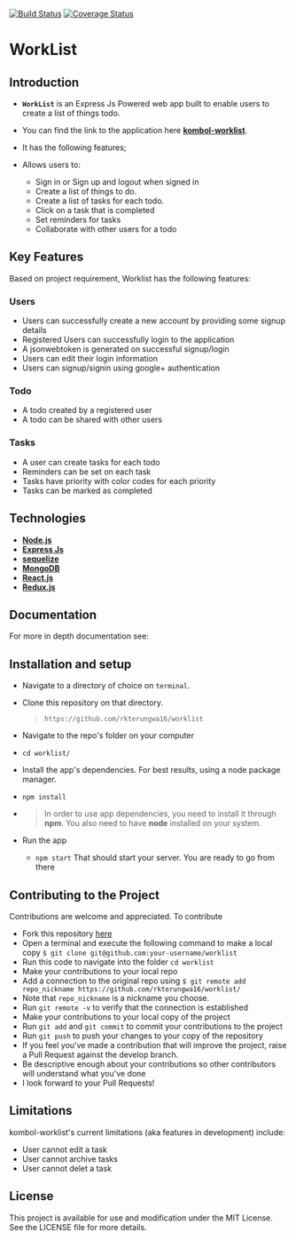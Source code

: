 [![Build Status](https://travis-ci.org/rkterungwa16/worklist.svg?branch=develop)](https://travis-ci.org/rkterungwa16/worklist)
[![Coverage Status](https://coveralls.io/repos/github/rkterungwa16/worklist/badge.svg?branch=develop)](https://coveralls.io/github/rkterungwa16/worklist?branch=develop)


# WorkList


## Introduction
*  **`WorkList`** is an Express Js Powered web app built to enable users to create a list of things todo.
* You can find the link to the application here **[kombol-worklist](https://kombol-worklist.herokuapp.com)**.

*  It has the following features;
  *  Allows users to:
        *  Sign in or Sign up and logout when signed in
        *  Create a list of things to do.
        *  Create a list of tasks for each todo.
        *  Click on a task that is completed
        *  Set reminders for tasks
        *  Collaborate with other users for a todo

## Key Features
Based on project requirement, Worklist has the following features:

### Users
- Users can successfully create a new account by providing some signup details
- Registered Users can successfully login to the application
- A jsonwebtoken is generated on successful signup/login
- Users can edit their login information
- Users can signup/signin using google+ authentication

### Todo
- A todo created by a registered user
- A todo can be shared with other users

### Tasks
- A user can create tasks for each todo
- Reminders can be set on each task
- Tasks have priority with color codes for each priority
- Tasks can be marked as completed

## Technologies
*  **[Node.js](https://nodejs.org/en/)**
*  **[Express Js](https://expressjs.com/)** 
*  **[sequelize](https://www.npmjs.com/package/sequelize)**
*  **[MongoDB](https://www.mongodb.com/)**
*  **[React.js](https://reactjs.org/)**
*  **[Redux.js](http://redux.js.org/)**

## Documentation
For more in depth documentation see:


## Installation and setup
*  Navigate to a directory of choice on `terminal`.
*  Clone this repository on that directory.
    >`https://github.com/rkterungwa16/worklist`

*  Navigate to the repo's folder on your computer
  *  `cd worklist/`
*  Install the app's dependencies. For best results, using a node package manager.
  *  `npm install`
* 
    >In order to use app dependencies, you need to install it through **npm**. You also need to have **node** installed on your system.

* Run the app
  *  `npm start`
That should start your server. You are ready to go from there

## Contributing to the Project
Contributions are welcome and appreciated. To contribute
* Fork this repository [here](https://github.com/rkterungwa16/worklist/)
* Open a terminal and execute the following command to make a local copy
`$ git clone git@github.com:your-username/worklist`
* Run this code to navigate into the folder `cd worklist`
* Make your contributions to your local repo
* Add a connection to the original repo using
`$ git remote add repo_nickname https://github.com/rkterungwa16/worklist/`
* Note that `repo_nickname` is a nickname you choose.
* Run `git remote -v` to verify that the connection is established
* Make your contributions to your local copy of the project
* Run `git add` and `git commit` to commit your contributions to the project
* Run `git push` to push your changes to your copy of the repository
* If you feel you've made a contribution that will improve the project, raise a Pull Request against the develop branch.
* Be descriptive enough about your contributions so other contributors will understand what you've done
* I look forward to your Pull Requests!

## Limitations
  kombol-worklist's current limitations (aka features in development) include:
  - User cannot edit a task
  - User cannot archive tasks
  - User cannot delet a task

## License
  This project is available for use and modification under the MIT License. See the LICENSE file for more details.
